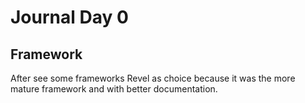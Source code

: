 # Journal Day 0 

## Framework

After see some frameworks Revel as choice because it was the more mature framework and with better documentation.

